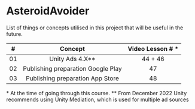 # AsteroidAvoider

List of things or concepts utilised in this project that will be useful in the future.

|  #  |              Concept               | Video Lesson # \* |
| :-: | :--------------------------------: | :---------------: |
| 01  |         Unity Ads 4.X\*\*          |      44 + 46      |
| 02  | Publishing preparation Google Play |        47         |
| 03  |  Publishing preparation App Store  |        48         |

\* At the time of going through this course.
\*\* From December 2022 Unity recommends using Unity Mediation, which is used for multiple ad sources
